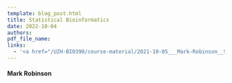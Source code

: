 ```yaml
---
template: blog_post.html
title: Statistical Bioinformatics
date: 2022-10-04
authors:
pdf_file_name: 
links:
  - '<a href="/UZH-BIO390/course-material/2021-10-05___Mark-Robinson__Statistics-Bioinformatics__UZH-BIO390-HS21-lecture-03.pdf" target="_blank">[2021 lecture slides]</a>'
---
```


#### Mark Robinson

<!--more-->

